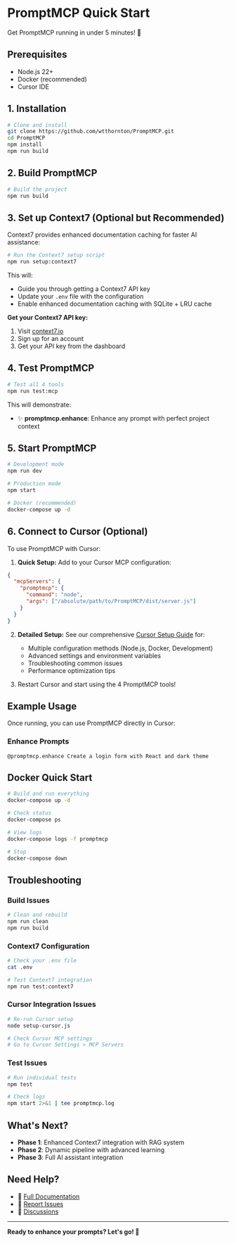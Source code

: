 # PromptMCP Quick Start

Get PromptMCP running in under 5 minutes! 🚀

## Prerequisites

- Node.js 22+
- Docker (recommended)
- Cursor IDE

## 1. Installation

```bash
# Clone and install
git clone https://github.com/wtthornton/PromptMCP.git
cd PromptMCP
npm install
npm run build
```

## 2. Build PromptMCP

```bash
# Build the project
npm run build
```

## 3. Set up Context7 (Optional but Recommended)

Context7 provides enhanced documentation caching for faster AI assistance:

```bash
# Run the Context7 setup script
npm run setup:context7
```

This will:
- Guide you through getting a Context7 API key
- Update your `.env` file with the configuration
- Enable enhanced documentation caching with SQLite + LRU cache

**Get your Context7 API key:**
1. Visit [context7.io](https://context7.io)
2. Sign up for an account
3. Get your API key from the dashboard

## 4. Test PromptMCP

```bash
# Test all 4 tools
npm run test:mcp
```

This will demonstrate:
- ✨ **promptmcp.enhance**: Enhance any prompt with perfect project context

## 5. Start PromptMCP

```bash
# Development mode
npm run dev

# Production mode
npm start

# Docker (recommended)
docker-compose up -d
```

## 6. Connect to Cursor (Optional)

To use PromptMCP with Cursor:

1. **Quick Setup:** Add to your Cursor MCP configuration:
```json
{
  "mcpServers": {
    "promptmcp": {
      "command": "node",
      "args": ["/absolute/path/to/PromptMCP/dist/server.js"]
    }
  }
}
```

2. **Detailed Setup:** See our comprehensive [Cursor Setup Guide](CURSOR_SETUP.md) for:
   - Multiple configuration methods (Node.js, Docker, Development)
   - Advanced settings and environment variables
   - Troubleshooting common issues
   - Performance optimization tips

3. Restart Cursor and start using the 4 PromptMCP tools!

## Example Usage

Once running, you can use PromptMCP directly in Cursor:

### Enhance Prompts
```
@promptmcp.enhance Create a login form with React and dark theme
```

## Docker Quick Start

```bash
# Build and run everything
docker-compose up -d

# Check status
docker-compose ps

# View logs
docker-compose logs -f promptmcp

# Stop
docker-compose down
```

## Troubleshooting

### Build Issues
```bash
# Clean and rebuild
npm run clean
npm run build
```

### Context7 Configuration
```bash
# Check your .env file
cat .env

# Test Context7 integration
npm run test:context7
```

### Cursor Integration Issues
```bash
# Re-run Cursor setup
node setup-cursor.js

# Check Cursor MCP settings
# Go to Cursor Settings > MCP Servers
```

### Test Issues
```bash
# Run individual tests
npm test

# Check logs
npm start 2>&1 | tee promptmcp.log
```

## What's Next?

- **Phase 1**: Enhanced Context7 integration with RAG system
- **Phase 2**: Dynamic pipeline with advanced learning
- **Phase 3**: Full AI assistant integration

## Need Help?

- 📖 [Full Documentation](README.md)
- 🐛 [Report Issues](https://github.com/wtthornton/PromptMCP/issues)
- 💬 [Discussions](https://github.com/wtthornton/PromptMCP/discussions)

---

**Ready to enhance your prompts? Let's go! 🎉**
